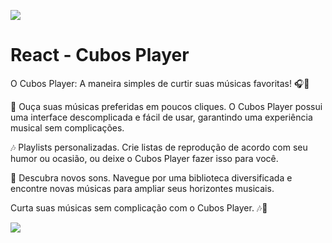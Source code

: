 ![](https://i.imgur.com/xG74tOh.png)

# React - Cubos Player


O Cubos Player: A maneira simples de curtir suas músicas favoritas! 🎧🔷

🎵 Ouça suas músicas preferidas em poucos cliques. O Cubos Player possui uma interface descomplicada e fácil de usar, garantindo uma experiência musical sem complicações.

🎶 Playlists personalizadas. Crie listas de reprodução de acordo com seu humor ou ocasião, ou deixe o Cubos Player fazer isso para você.

🚀 Descubra novos sons. Navegue por uma biblioteca diversificada e encontre novas músicas para ampliar seus horizontes musicais.

Curta suas músicas sem complicação com o Cubos Player. 🎶🎉

![](https://i.imgur.com/kU1nrcS.png)


